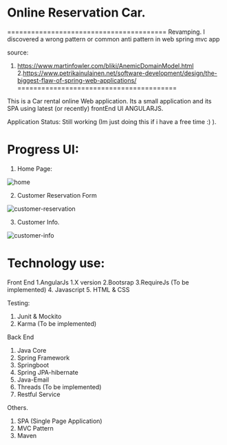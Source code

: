 # Online Reservation Car.
========================================
Revamping. I discovered a wrong pattern or common anti pattern in web spring mvc app


source:
1. https://www.martinfowler.com/bliki/AnemicDomainModel.html
2.https://www.petrikainulainen.net/software-development/design/the-biggest-flaw-of-spring-web-applications/
========================================

This is a Car rental online Web application. Its a small application and its SPA using latest (or recently) frontEnd UI ANGULARJS. 

Application Status: Still working (Im just doing this if i have a free time :) ).

# Progress UI:

1. Home Page:

![home](https://user-images.githubusercontent.com/12053088/27826633-de55c3e8-6107-11e7-9e72-8096568d6dc9.PNG)


2. Customer Reservation Form

![customer-reservation](https://user-images.githubusercontent.com/12053088/27826688-142e3dd8-6108-11e7-80cc-f8afece61182.PNG)

3. Customer Info.

![customer-info](https://user-images.githubusercontent.com/12053088/27826699-2878c790-6108-11e7-87fb-c78bec9b20b8.PNG)

  
# Technology use:

Front End
1.AngularJs 1.X version
2.Bootsrap
3.RequireJs (To be implemented)
4. Javascript
5. HTML & CSS

Testing:
1. Junit & Mockito
2. Karma (To be implemented)

Back End
1. Java Core
2. Spring Framework
3. Springboot
4. Spring JPA-hibernate
5. Java-Email
6. Threads (To be implemented)
7. Restful Service

Others.
1. SPA (Single Page Application)
2. MVC Pattern
3. Maven
